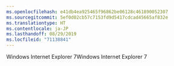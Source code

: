 ```yaml
---
ms.openlocfilehash: e41db4ea925465f96862be06128c461890052307
ms.sourcegitcommit: 5ef0d02cb57c7153fd9d5417cdcad45665af832e
ms.translationtype: HT
ms.contentlocale: ja-JP
ms.lasthandoff: 08/29/2019
ms.locfileid: "71138841"
---
```

<span data-ttu-id="2cd5d-101">Windows Internet Explorer 7</span><span class="sxs-lookup"><span data-stu-id="2cd5d-101">Windows Internet Explorer 7</span></span>